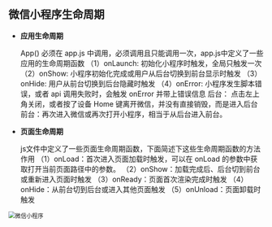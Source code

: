 

## 微信小程序生命周期

- **应用生命周期**

  App() 必须在 app.js 中调用，必须调用且只能调用一次，app.js中定义了一些应用的生命周期函数
   （1）onLaunch: 初始化小程序时触发，全局只触发一次
   （2）onShow: 小程序初始化完成或用户从后台切换到前台显示时触发
   （3）onHide: 用户从前台切换到后台隐藏时触发
   （4）onError: 小程序发生脚本错误，或者 api 调用失败时，会触发 onError 并带上错误信息
   后台： 点击左上角关闭，或者按了设备 Home 键离开微信，并没有直接销毁，而是进入后台
   前台：再次进入微信或再次打开小程序，相当于从后台进入前台。

- **页面生命周期**

  js文件中定义了一些页面生命周期函数，下面简述下这些生命周期函数的方法作用
   （1）onLoad：首次进入页面加载时触发，可以在 onLoad 的参数中获取打开当前页面路径中的参数。
   （2）onShow：加载完成后、后台切到前台或重新进入页面时触发
   （3）onReady：页面首次渲染完成时触发
   （4）onHide：从前台切到后台或进入其他页面触发
   （5）onUnload：页面卸载时触发

  

  

<img src="https://tva1.sinaimg.cn/large/008eGmZEgy1gnst238tlyj30ie0s6758.jpg" alt="微信小程序" style="zoom:80%;" />

